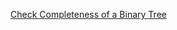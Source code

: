 [Check Completeness of a Binary Tree](https://leetcode.com/problems/check-completeness-of-a-binary-tree/)
